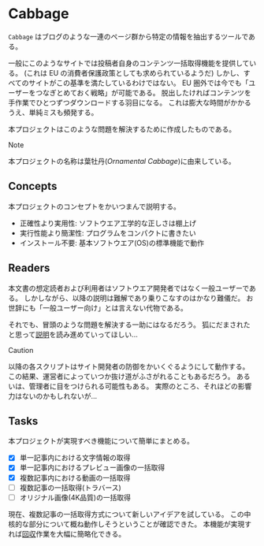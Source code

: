 # Cabbage

`Cabbage` はブログのような一連のページ群から特定の情報を抽出するツールである。

一般にこのようなサイトでは投稿者自身のコンテンツ一括取得機能を提供している。
(これは EU の消費者保護政策としても求められているようだ)
しかし、すべてのサイトがこの基準を満たしているわけではない。
EU 圏外では今でも「ユーザーをつなぎとめておく戦略」が可能である。
脱出したければコンテンツを手作業でひとつずつダウンロードする羽目になる。
これは膨大な時間がかかるうえ、単純ミスも頻発する。

本プロジェクトはこのような問題を解決するために作成したものである。

> [!NOTE]
> 本プロジェクトの名称は葉牡丹(_Ornamental Cabbage_)に由来している。

## Concepts

本プロジェクトのコンセプトをかいつまんで説明する。

- 正確性より実用性: ソフトウエア工学的な正しさは棚上げ
- 実行性能より簡潔性: プログラムをコンパクトに書きたい
- インストール不要: 基本ソフトウエア(OS)の標準機能で動作

## Readers

本文書の想定読者および利用者はソフトウエア開発者ではなく一般ユーザーである。
しかしながら、以降の説明は難解であり乗りこなすのはかなり難儀だ。
お世辞にも「一般ユーザー向け」とは言えない代物である。

それでも、冒頭のような問題を解決する一助にはなるだろう。
狐にだまされたと思って[説明](./QuickStart/index.md)を読み進めていってほしい...

> [!CAUTION]
> 以降の各スクリプトはサイト開発者の防御をかいくぐるようにして動作する。
> この結果、運営者によっていつか抜け道がふさがれることもあるだろう。
> あるいは、管理者に目をつけられる可能性もある。
> 実際のところ、それほどの影響力はないのかもしれないが...

## Tasks

本プロジェクトが実現すべき機能について簡単にまとめる。

- [x] 単一記事内における文字情報の取得
- [x] 単一記事内におけるプレビュー画像の一括取得
- [x] 複数記事内における動画の一括取得
- [ ] 複数記事の一括取得(トラバース)
- [ ] オリジナル画像(4K品質)の一括取得

現在、複数記事の一括取得方式について新しいアイデアを試している。
この中核的な部分について概ね動作しそうということが確認できた。
本機能が実現すれば[回収](./QuickStart/Walk.md)作業を大幅に簡略化できる。
